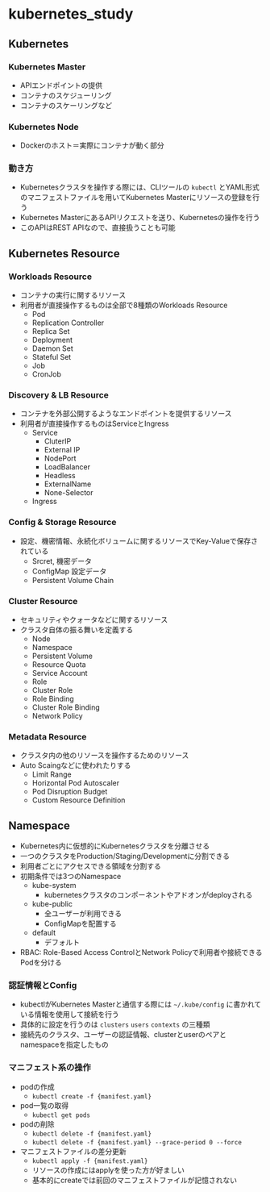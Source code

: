 # kubernetes_study

## Kubernetes
### Kubernetes Master
* APIエンドポイントの提供
* コンテナのスケジューリング
* コンテナのスケーリングなど

### Kubernetes Node
* Dockerのホスト＝実際にコンテナが動く部分

### 動き方
* Kubernetesクラスタを操作する際には、CLIツールの `kubectl` とYAML形式のマニフェストファイルを用いてKubernetes Masterにリソースの登録を行う
* Kubernetes MasterにあるAPIリクエストを送り、Kubernetesの操作を行う
* このAPIはREST APIなので、直接扱うことも可能

## Kubernetes Resource
### Workloads Resource
* コンテナの実行に関するリソース
* 利用者が直接操作するものは全部で8種類のWorkloads Resource
  * Pod
  * Replication Controller
  * Replica Set
  * Deployment
  * Daemon Set
  * Stateful Set
  * Job
  * CronJob

### Discovery & LB Resource
* コンテナを外部公開するようなエンドポイントを提供するリソース
* 利用者が直接操作するものはServiceとIngress
  * Service
    * CluterIP
    * External IP
    * NodePort
    * LoadBalancer
    * Headless
    * ExternalName
    * None-Selector
  * Ingress

### Config & Storage Resource
* 設定、機密情報、永続化ボリュームに関するリソースでKey-Valueで保存されている
  * Srcret, 機密データ
  * ConfigMap 設定データ
  * Persistent Volume Chain


### Cluster Resource
* セキュリティやクォータなどに関するリソース
* クラスタ自体の振る舞いを定義する
  * Node
  * Namespace
  * Persistent Volume
  * Resource Quota
  * Service Account
  * Role
  * Cluster Role
  * Role Binding
  * Cluster Role Binding
  * Network Policy

### Metadata Resource
* クラスタ内の他のリソースを操作するためのリソース
* Auto Scaingなどに使われたりする
  * Limit Range
  * Horizontal Pod Autoscaler
  * Pod Disruption Budget
  * Custom Resource Definition

## Namespace
* Kubernetes内に仮想的にKubernetesクラスタを分離させる
* 一つのクラスタをProduction/Staging/Developmentに分割できる
* 利用者ごとにアクセスできる領域を分割する
* 初期条件では3つのNamespace
  * kube-system
    * kubernetesクラスタのコンポーネントやアドオンがdeployされる
  * kube-public
    * 全ユーザーが利用できる
    * ConfigMapを配置する
  * default
    * デフォルト
* RBAC: Role-Based Access ControlとNetwork Policyで利用者や接続できるPodを分ける

### 認証情報とConfig
* kubectlがKubernetes Masterと通信する際には `~/.kube/config` に書かれている情報を使用して接続を行う
* 具体的に設定を行うのは `clusters` `users` `contexts` の三種類
* 接続先のクラスタ、ユーザーの認証情報、clusterとuserのペアとnamespaceを指定したもの

### マニフェスト系の操作
* podの作成
  * `kubectl create -f {manifest.yaml}`
* pod一覧の取得
  * `kubectl get pods`
* podの削除
  * `kubectl delete -f {manifest.yaml}`
  * `kubectl delete -f {manifest.yaml} --grace-period 0 --force`
* マニフェストファイルの差分更新
  * `kubectl apply -f {manifest.yaml}`
  * リソースの作成にはapplyを使った方が好ましい
  * 基本的にcreateでは前回のマニフェストファイルが記憶されない

